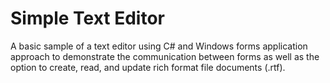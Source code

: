 # Simple Text Editor
 A basic sample of a text editor using C# and Windows forms application approach to demonstrate the communication between forms as well as the option to create, read, and update rich format file documents (.rtf).
